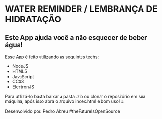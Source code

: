 # WATER REMINDER / LEMBRANÇA DE HIDRATAÇÃO #



## Este App ajuda você a não esquecer de beber água! ##



Esse App é feito utilizando as seguintes techs:
- NodeJS
- HTML5
- JavaScript
- CCS3
- ElectronJS

Para utilizá-lo basta baixar a pasta .zip ou clonar o repositório em sua máquina, após isso abra o arquivo index.html e bom uso! :top:



Desenvolvido por: Pedro Abreu #theFutureIsOpenSource


